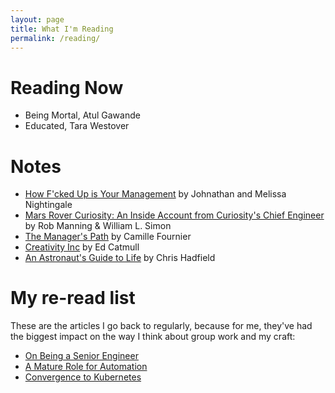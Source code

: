 ```yaml
---
layout: page
title: What I'm Reading
permalink: /reading/
---
```


# Reading Now

- Being Mortal, Atul Gawande
- Educated, Tara Westover

# Notes

- [How F'cked Up is Your Management](/2018/09/02/how-fucked-up-is-your-management.html) by Johnathan and Melissa Nightingale
- [Mars Rover Curiosity: An Inside Account from Curiosity's Chief Engineer](/2018/03/29/mars-rover-curiosity.html) by Rob Manning & William L. Simon
- [The Manager's Path](/2017/08/27/the-managers-path.html) by Camille Fournier
- [Creativity Inc](/2017/09/01/creativity-inc.html) by Ed Catmull
- [An Astronaut's Guide to Life](/2017/07/04/chris-hadfield-an-astronauts-guide-to-life.html) by Chris Hadfield

# My re-read list

These are the articles I go back to regularly, because for me, they've had the biggest impact on the way I think about group work and my craft:

- [On Being a Senior Engineer](https://www.kitchensoap.com/2012/10/25/on-being-a-senior-engineer/)
- [A Mature Role for Automation](https://www.kitchensoap.com/2012/09/21/a-mature-role-for-automation-part-i/)
- [Convergence to Kubernetes](https://medium.com/@pingles/convergence-to-kubernetes-137ffa7ea2bc)

